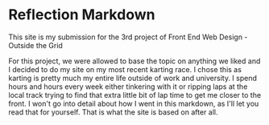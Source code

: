 # Reflection Markdown
This site is my submission for the 3rd project of Front End Web Design - Outside the Grid

For this project, we were allowed to base the topic on anything we liked and I decided to do my site on my most recent karting race. I chose this as karting is pretty much my entire life outside of work and university. I spend hours and hours every week either tinkering with it or ripping laps at the local track trying to find that extra little bit of lap time to get me closer to the front. I won't go into detail about how I went in this markdown, as I'll let you read that for yourself. That is what the site is based on after all.

